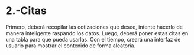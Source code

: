 # 2.-Citas
Primero, deberá recopilar las cotizaciones que desee, intente hacerlo de manera inteligente raspando los datos.
Luego, deberá poner estas citas en una tabla para que pueda usarlas.
Con el tiempo, creará una interfaz de usuario para mostrar el contenido de forma aleatoria.
